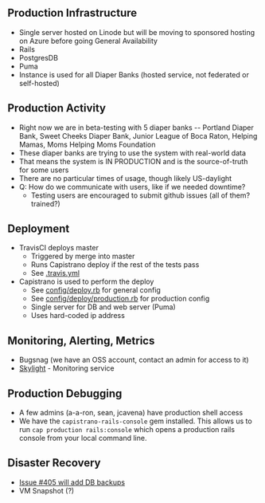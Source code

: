 ## Production Infrastructure

* Single server hosted on Linode but will be moving to sponsored hosting on Azure before going General Availability
* Rails
* PostgresDB
* Puma
* Instance is used for all Diaper Banks (hosted service, not federated or self-hosted)

## Production Activity

* Right now we are in beta-testing with 5 diaper banks -- Portland Diaper Bank, Sweet Cheeks Diaper Bank, Junior League of Boca Raton, Helping Mamas, Moms Helping Moms Foundation
* These diaper banks are trying to use the system with real-world data
* That means the system is IN PRODUCTION and is the source-of-truth for some users
* There are no particular times of usage, though likely US-daylight
* Q: How do we communicate with users, like if we needed downtime?
  * Testing users are encouraged to submit github issues (all of them? trained?)

## Deployment

* TravisCI deploys master
  * Triggered by merge into master
  * Runs Capistrano deploy if the rest of the tests pass
  * See [.travis.yml](https://github.com/rubyforgood/diaper/blob/master/.travis.yml)
* Capistrano is used to perform the deploy
  * See [config/deploy.rb](https://github.com/rubyforgood/diaper/blob/master/config/deploy.rb) for general config
  * See [config/deploy/production.rb](https://github.com/rubyforgood/diaper/blob/master/config/deploy/production.rb) for production config
  * Single server for DB and web server (Puma)
  * Uses hard-coded ip address

## Monitoring, Alerting, Metrics

* Bugsnag (we have an OSS account, contact an admin for access to it)
* [Skylight](https://oss.skylight.io/app/applications/LrXHcxDK7Be9/recent/6h/endpoints) - Monitoring service

## Production Debugging

* A few admins (a-a-ron, sean, jcavena) have production shell access
* We have the `capistrano-rails-console` gem installed. This allows us to run `cap production rails:console` which opens a production rails console from your local command line.

## Disaster Recovery

* [Issue #405 will add DB backups](https://github.com/rubyforgood/diaper/issues/405)
* VM Snapshot (?)
